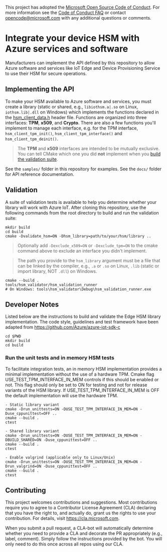 This project has adopted the [Microsoft Open Source Code of Conduct](https://opensource.microsoft.com/codeofconduct/).
For more information see the [Code of Conduct FAQ](https://opensource.microsoft.com/codeofconduct/faq/) or
contact [opencode@microsoft.com](mailto:opencode@microsoft.com) with any additional questions or comments.

# Integrate your device HSM with Azure services and software
Manufacturers can implement the API defined by this repository to allow Azure software and services like IoT Edge and Device Provisioning Service to use their HSM for secure operations.

## Implementing the API
To make your HSM available to Azure software and services, you must create a library (static or shared, e.g., `libiothsm.a|.so` on Linux, `iothsm.lib|.dll` on Windows) which implements the functions declared in the [hsm_client_data.h](inc/hsm_client_data.h) header file. Functions are organized into three interfaces: **TPM**, **x509**, and **Crypto**. There are also a few functions you'll implement to manage each interface, e.g. for the TPM interface, `hsm_client_tpm_init()`, `hsm_client_tpm_interface()` and `hsm_client_tpm_deinit()`.

> The **TPM** and **x509** interfaces are intended to be mutually exclusive. You can tell CMake which one you did **not** implement when you [build the validation suite](#validation).

See the `samples/` folder in this repository for examples. See the `docs/` folder for API reference documentation.

## Validation

A suite of validation tests is available to help you determine whether your library will work with Azure IoT. After cloning this repository, use the following commands from the root directory to build and run the validation suite:

```
mkdir build
cd build
cmake -Dvalidate_hsm=ON -Dhsm_library=path/to/your/hsm/library ..
```
> Optionally add `-Dexclude_x509=ON` or `-Dexclude_tpm=ON` to the cmake command above to exclude an interface you didn't implement.

> The path you provide to the `hsm_library` argument must be a file that can be linked by the compiler, e.g., `.a` or `.so` on Linux, `.lib` (static or import library, NOT `.dll`) on Windows.

```
cmake --build .
tools/hsm_validator/hsm_validation_runner
# On Windows: tools\hsm_validator\Debug\hsm_validation_runner.exe
```

## Developer Notes

Listed below are the instructions to build and validate the Edge HSM library implementation.
The code style, guidelines and test framework have been adapted from
https://github.com/Azure/azure-iot-sdk-c

```
cd $PWD
mkdir build
cd build
```

### Run the unit tests and in memory HSM tests
To facilitate integration tests, an in memory HSM implementation provides a minimal implementation without the use of a hardware TPM. Cmake flag USE_TEST_TPM_INTERFACE_IN_MEM controls if this should be enabled or not.
This flag should only be set to ON for testing and not for release variants of the HSM library. If USE_TEST_TPM_INTERFACE_IN_MEM is OFF the default implementation will use the hardware TPM.

```
- Static library variant
cmake -Drun_unittests=ON -DUSE_TEST_TPM_INTERFACE_IN_MEM=ON -Duse_cppunittest=OFF ..
cmake --build .
ctest

- Shared library variant
cmake -Drun_unittests=ON -DUSE_TEST_TPM_INTERFACE_IN_MEM=ON -DBUILD_SHARED=ON -Duse_cppunittest=OFF ..
cmake --build .
ctest

- Enable valgrind (applicable only to Linux/Unix)
cmake -Drun_unittests=ON -DUSE_TEST_TPM_INTERFACE_IN_MEM=ON -Drun_valgrind=ON -Duse_cppunittest=OFF ..
cmake --build .
ctest
```

## Contributing

This project welcomes contributions and suggestions.  Most contributions require you to agree to a
Contributor License Agreement (CLA) declaring that you have the right to, and actually do, grant us
the rights to use your contribution. For details, visit https://cla.microsoft.com.

When you submit a pull request, a CLA-bot will automatically determine whether you need to provide
a CLA and decorate the PR appropriately (e.g., label, comment). Simply follow the instructions
provided by the bot. You will only need to do this once across all repos using our CLA.
